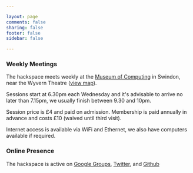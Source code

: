 ```yaml
---

layout: page
comments: false
sharing: false
footer: false
sidebar: false

---
```


### Weekly Meetings

The hackspace meets weekly at the [Museum of Computing](http://museumofcomputing.org.uk) in Swindon, near the Wyvern Theatre ([view map](http://maps.google.co.uk/?q=The+Museum+Of+Computing&cid=1649343045243643722)).

Sessions start at 6.30pm each Wednesday and it's advisable to arrive no later than 7.15pm, we usually finish between 9.30 and 10pm.

Session price is &pound;4 and paid on admission.  Membership is paid annually in advance and costs &pound;10 (waived until third visit).

Internet access is available via WiFi and Ethernet, we also have computers available if required.

### Online Presence

The hackspace is active on [Google Groups](http://groups.google.com/group/swindon-hackspace), [Twitter](http://twitter.com/snhack), and [Github](http://github.com/snhack)

<!--
http://www.youtube.com/user/hakmoc
-->


